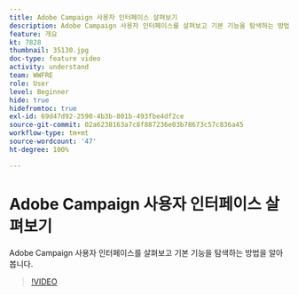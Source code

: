 ```yaml
---
title: Adobe Campaign 사용자 인터페이스 살펴보기
description: Adobe Campaign 사용자 인터페이스를 살펴보고 기본 기능을 탐색하는 방법을 알아봅니다.
feature: 개요
kt: 7828
thumbnail: 35130.jpg
doc-type: feature video
activity: understand
team: WWFRE
role: User
level: Beginner
hide: true
hidefromtoc: true
exl-id: 69d47d92-2590-4b3b-801b-493fbe4df2ce
source-git-commit: 02a6238163a7c8f887236e03b78673c57c836a45
workflow-type: tm+mt
source-wordcount: '47'
ht-degree: 100%

---
```


# Adobe Campaign 사용자 인터페이스 살펴보기

Adobe Campaign 사용자 인터페이스를 살펴보고 기본 기능을 탐색하는 방법을 알아봅니다.

>[!VIDEO](https://video.tv.adobe.com/v/35130?quality=12)
